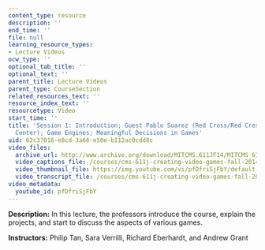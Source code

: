 ```yaml
---
content_type: resource
description: ''
end_time: ''
file: null
learning_resource_types:
- Lecture Videos
ocw_type: ''
optional_tab_title: ''
optional_text: ''
parent_title: Lecture Videos
parent_type: CourseSection
related_resources_text: ''
resource_index_text: ''
resourcetype: Video
start_time: ''
title: 'Session 1: Introduction; Guest Pablo Suarez (Red Cross/Red Crescent Climate
  Center); Game Engines; Meaningful Decisions in Games'
uid: 62c37016-e8cd-3a66-e50e-b112ac0cdd8c
video_files:
  archive_url: http://www.archive.org/download/MITCMS.611JF14/MITCMS_611JF14_lec01_300k.mp4
  video_captions_file: /courses/cms-611j-creating-video-games-fall-2014/d796968cc36c5d14884049bd294e6910_pfDfriSjFbY.vtt
  video_thumbnail_file: https://img.youtube.com/vi/pfDfriSjFbY/default.jpg
  video_transcript_file: /courses/cms-611j-creating-video-games-fall-2014/3fe57efadd4e2525875f2c022cd25cfe_pfDfriSjFbY.pdf
video_metadata:
  youtube_id: pfDfriSjFbY
---
```


**Description:** In this lecture, the professors introduce the course, explain the projects, and start to discuss the aspects of various games.

**Instructors:** Philip Tan, Sara Verrilli, Richard Eberhardt, and Andrew Grant



